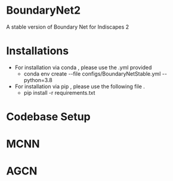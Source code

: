 # BoundaryNet2
A stable version of Boundary Net for Indiscapes 2 
# Installations 
* For installation via conda , please use the .yml provided 
   - conda env create --file configs/BoundaryNetStable.yml --python=3.8
* For installation via pip , please use the following file .
   - pip install -r requirements.txt
# Codebase Setup 
# MCNN 
# AGCN 


